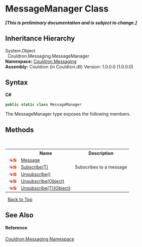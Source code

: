 # MessageManager Class
 _**\[This is preliminary documentation and is subject to change.\]**_


## Inheritance Hierarchy
System.Object<br />&nbsp;&nbsp;Couldron.Messaging.MessageManager<br />
**Namespace:**&nbsp;<a href="N_Couldron_Messaging">Couldron.Messaging</a><br />**Assembly:**&nbsp;Couldron (in Couldron.dll) Version: 1.0.0.0 (1.0.0.0)

## Syntax

**C#**<br />
``` C#
public static class MessageManager
```

The MessageManager type exposes the following members.


## Methods
&nbsp;<table><tr><th></th><th>Name</th><th>Description</th></tr><tr><td>![Public method](media/pubmethod.gif "Public method")![Static member](media/static.gif "Static member")</td><td><a href="M_Couldron_Messaging_MessageManager_Message">Message</a></td><td /></tr><tr><td>![Public method](media/pubmethod.gif "Public method")![Static member](media/static.gif "Static member")</td><td><a href="M_Couldron_Messaging_MessageManager_Subscribe__1">Subscribe(T)</a></td><td>
Subscribes to a message</td></tr><tr><td>![Public method](media/pubmethod.gif "Public method")![Static member](media/static.gif "Static member")</td><td><a href="M_Couldron_Messaging_MessageManager_Unsubscribe">Unsubscribe()</a></td><td /></tr><tr><td>![Public method](media/pubmethod.gif "Public method")![Static member](media/static.gif "Static member")</td><td><a href="M_Couldron_Messaging_MessageManager_Unsubscribe_1">Unsubscribe(Object)</a></td><td /></tr><tr><td>![Public method](media/pubmethod.gif "Public method")![Static member](media/static.gif "Static member")</td><td><a href="M_Couldron_Messaging_MessageManager_Unsubscribe__1">Unsubscribe(T)(Object)</a></td><td /></tr></table>&nbsp;
<a href="#messagemanager-class">Back to Top</a>

## See Also


#### Reference
<a href="N_Couldron_Messaging">Couldron.Messaging Namespace</a><br />